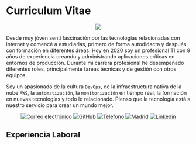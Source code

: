 # Curriculum Vitae

<p align = "center"> <img src = "https://ak-007.github.io/LucidCV/lucidcv.png"> </p>

Desde muy jóven sentí fascinación por las tecnologías relacionadas con internet y comencé a estudiarlas, primero de forma autodidacta y después con formación en diferentes áreas. Hoy en 2020 soy un profesional TI con 9 años de experiencia creando y administrando aplicaciones críticas en entornos de producción. Durante mi carrera profesional he desempeñado diferentes roles, principalmente tareas técnicas y de gestión con otros equipos.

Soy un apasionado de la cultura `DevOps`, de la infraestructura nativa de la nube `AWS`, la `automatización`, la `monitorización` en tiempo real, la formación en nuevas tecnologías y todo lo relacionado. Pienso que la tecnología está a nuestro servicio para crear un mundo mejor.



<p align = "center">
<a href="mailto:alberto@alberto.ws"> <img src="https://img.shields.io/badge/Email-alberto@alberto.ws-34A1F2.svg" alt="Correo electrónico"></a>
<a href="https://github.com/albertoff7"> <img src="https://img.shields.io/badge/Github-albertoff7-34A1F2.svg" alt="GitHub"></a>
<a href="https://api.whatsapp.com/send?phone=0034695644176"> <img src="https://img.shields.io/badge/Telefono-695644176-008000.svg" alt="Telefono"></a>
<a href="https://goo.gl/maps/UsmizC3uWs2R8Xas6"> <img src="https://img.shields.io/badge/Localizaci%C3%B3n-Madrid-34A1F2.svg" alt="Madrid"></a>
<a href="https://www.linkedin.com/in/alberto-fern%C3%A1ndez-fern%C3%A1ndez"> <img src="https://img.shields.io/badge/Linkedin-Alberto%20Fernandez-34A1F2.svg" alt="Linkedin"></a>

## Experiencia Laboral
